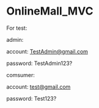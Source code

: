 # OnlineMall_MVC
For test:

admin:

account: TestAdmin@gmail.com

 password: TestAdmin123?

comsumer:

 account: test@gmail.com
 
 password: Test123?
